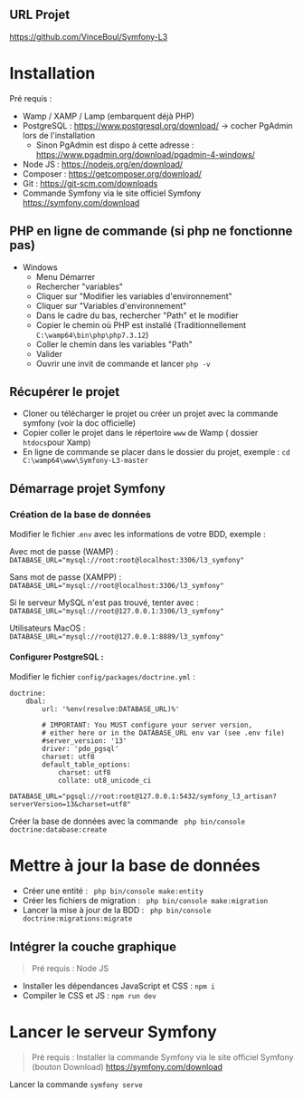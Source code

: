 ## URL Projet

https://github.com/VinceBoul/Symfony-L3

# Installation

Pré requis : 
* Wamp / XAMP / Lamp (embarquent déjà PHP)
* PostgreSQL : https://www.postgresql.org/download/ -> cocher PgAdmin lors de l'installation 
  * Sinon PgAdmin est dispo à cette adresse : https://www.pgadmin.org/download/pgadmin-4-windows/
* Node JS  : https://nodejs.org/en/download/
* Composer : https://getcomposer.org/download/
* Git : https://git-scm.com/downloads
* Commande Symfony via le site officiel Symfony https://symfony.com/download


## PHP en ligne de commande (si php ne fonctionne pas)

* Windows
    * Menu Démarrer 
    * Rechercher "variables"
    * Cliquer sur "Modifier les variables d'environnement"
    * Cliquer sur "Variables d'environnement"
    * Dans le cadre du bas, rechercher "Path" et le modifier
    * Copier le chemin où PHP est installé (Traditionnellement `C:\wamp64\bin\php\php7.3.12`)
    * Coller le chemin dans les variables "Path"
    * Valider
    * Ouvrir une invit de commande et lancer `php -v`

## Récupérer le projet

* Cloner ou télécharger le projet ou créer un projet avec la commande symfony (voir la doc officielle)
* Copier coller le projet dans le répertoire `www` de Wamp ( dossier `htdocs`pour Xamp)
* En ligne de commande se placer dans le dossier du projet, exemple : `cd C:\wamp64\www\Symfony-L3-master`

## Démarrage projet Symfony

### Création de la base de données

Modifier le fichier .`env` avec les informations de votre BDD, exemple : 

Avec mot de passe (WAMP) : `DATABASE_URL="mysql://root:root@localhost:3306/l3_symfony"`

Sans mot de passe (XAMPP) : `DATABASE_URL="mysql://root@localhost:3306/l3_symfony"`

Si le serveur MySQL n'est pas trouvé, tenter avec :
`DATABASE_URL="mysql://root@127.0.0.1:3306/l3_symfony"`

Utilisateurs MacOS : `DATABASE_URL="mysql://root@127.0.0.1:8889/l3_symfony"`

#### Configurer PostgreSQL :
Modifier le fichier `config/packages/doctrine.yml` : 
```
doctrine:
    dbal:
        url: '%env(resolve:DATABASE_URL)%'

        # IMPORTANT: You MUST configure your server version,
        # either here or in the DATABASE_URL env var (see .env file)
        #server_version: '13'
        driver: 'pdo_pgsql'
        charset: utf8
        default_table_options:
            charset: utf8
            collate: ut8_unicode_ci
```

`DATABASE_URL="pgsql://root:root@127.0.0.1:5432/symfony_l3_artisan?serverVersion=13&charset=utf8"`


Créer la base de données avec la commande ` php bin/console doctrine:database:create`

# Mettre à jour la base de  données


* Créer une entité : ` php bin/console make:entity`
* Créer les fichiers de migration : ` php bin/console make:migration`
* Lancer la mise à jour de la BDD : ` php bin/console doctrine:migrations:migrate` 

## Intégrer la couche graphique
> Pré requis : Node JS

* Installer les dépendances JavaScript et CSS : `npm i`
* Compiler le CSS et JS : `npm run dev`

# Lancer le serveur Symfony 
> Pré requis : Installer la commande Symfony via le site officiel Symfony (bouton Download)
>https://symfony.com/download

Lancer la commande `symfony serve`
